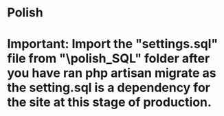 # Polish
# Important: Import the "settings.sql" file from "\polish\_SQL" folder after you have ran php artisan migrate as the setting.sql is a dependency for the site at this stage of production.